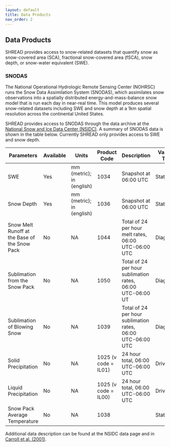```yaml
---
layout: default
title: Data Products
nav_order: 2
---
```


## Data Products

SHREAD provides access to snow-related datasets that quantify snow as snow-covered
area (SCA), fractional snow-covered area (fSCA), snow depth, or snow-water equivalent (SWE).

### SNODAS
The National Operational Hydrologic Remote Sensing Center (NOHRSC) runs the
Snow Data Assimilation System (SNODAS), which assimilates snow observations into
a spatially distributed energy-and-mass-balance snow model that is run each
day in near-real time. This model produces several snow-related datasets
including SWE and snow depth at a 1km spatial resolution across the continental United States.

SHREAD provides access to SNODAS through the data archive at the [National
Snow and Ice Data Center (NSIDC)](https://nsidc.org/data/g02158). A summary
of SNODAS data is shown in the table below. Currently SHREAD only provides
access to SWE and snow depth.


| Parameters                                    | Available | Units                     | Product Code         | Description                                                 | Variable Type |
|-----------------------------------------------|-----------|---------------------------|----------------------|-------------------------------------------------------------|---------------|
| SWE                                           | Yes       | mm (metric); in (english) | 1034                 | Snapshot at 06:00 UTC                                       | State         |
| Snow Depth                                    | Yes       | mm (metric); in (english) | 1036                 | Snapshot at 06:00 UTC                                       | State         |
| Snow Melt Runoff at the Base of the Snow Pack | No        | NA                        | 1044                 | Total of 24 per hour melt rates, 06:00 UTC-06:00 UTC        | Diagnostic    |
| Sublimation from the Snow Pack                | No        | NA                        | 1050                 | Total of 24 per hour sublimation rates, 06:00 UTC-06:00 UT  | Diagnostic    |
| Sublimation of Blowing Snow                   | No        | NA                        | 1039                 | Total of 24 per hour sublimation rates, 06:00 UTC-06:00 UTC | Diagnostic    |
| Solid Precipitation                           | No        | NA                        | 1025 (v code = IL01) | 24 hour total, 06:00 UTC-06:00 UTC                          | Driving       |
| Liquid Precipitation                          | No        | NA                        | 1025 (v code = IL00) | 24 hour total, 06:00 UTC-06:00 UTC                          | Driving       |
| Snow Pack Average Temperature                 | No        | NA                        | 1038                 |                                                             | State         |

Additional
data description can be found at the NSIDC data page and in
[Carroll et al. (2001)](https://www.nohrsc.noaa.gov/technology/pdf/wsc2001.pdf).
